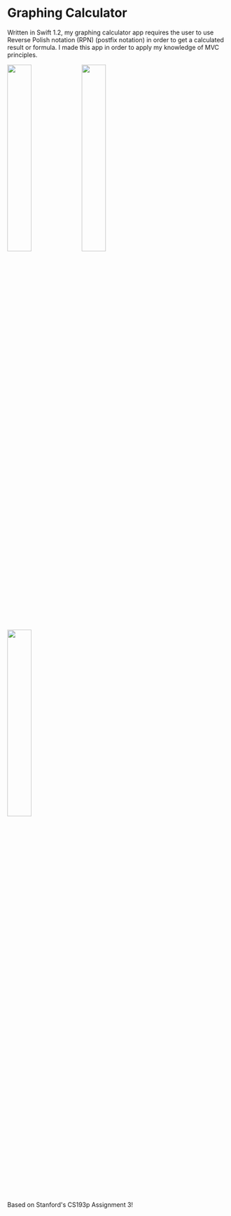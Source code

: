 # Graphing Calculator

Written in Swift 1.2, my graphing calculator app requires the user to use Reverse Polish notation (RPN) (postfix notation) in order to get a calculated result or formula.  I made this app in order to apply my knowledge of MVC principles.

<img src="https://raw.githubusercontent.com/satbirtanda/RPN-Calculator/imgs/ss1.png" width="33%">
<img src="https://raw.githubusercontent.com/satbirtanda/RPN-Calculator/imgs/ss2.png" width="33%">
<img src="https://raw.githubusercontent.com/satbirtanda/RPN-Calculator/imgs/ss3.png" width="33%">

Based on Stanford's CS193p Assignment 3!
